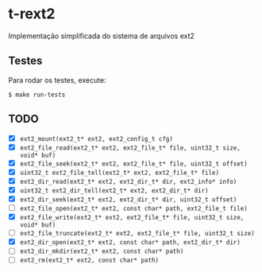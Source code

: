 # t-rext2

Implementação simplificada do sistema de arquivos ext2

## Testes

Para rodar os testes, execute:

```
$ make run-tests
```

## TODO

- [x] `ext2_mount(ext2_t* ext2, ext2_config_t cfg)`
- [x] `ext2_file_read(ext2_t* ext2, ext2_file_t* file, uint32_t size, void* buf)`
- [x] `ext2_file_seek(ext2_t* ext2, ext2_file_t* file, uint32_t offset)`
- [x] `uint32_t ext2_file_tell(ext2_t* ext2, ext2_file_t* file)`
- [x] `ext2_dir_read(ext2_t* ext2, ext2_dir_t* dir, ext2_info* info)`
- [x] `uint32_t ext2_dir_tell(ext2_t* ext2, ext2_dir_t* dir)`
- [x] `ext2_dir_seek(ext2_t* ext2, ext2_dir_t* dir, uint32_t offset)`
- [ ] `ext2_file_open(ext2_t* ext2, const char* path, ext2_file_t file)`
- [x] `ext2_file_write(ext2_t* ext2, ext2_file_t* file, uint32_t size, void* buf)`
- [ ] `ext2_file_truncate(ext2_t* ext2, ext2_file_t* file, uint32_t size)`
- [x] `ext2_dir_open(ext2_t* ext2, const char* path, ext2_dir_t* dir)`
- [ ] `ext2_dir_mkdir(ext2_t* ext2, const char* path)`
- [ ] `ext2_rm(ext2_t* ext2, const char* path)`
